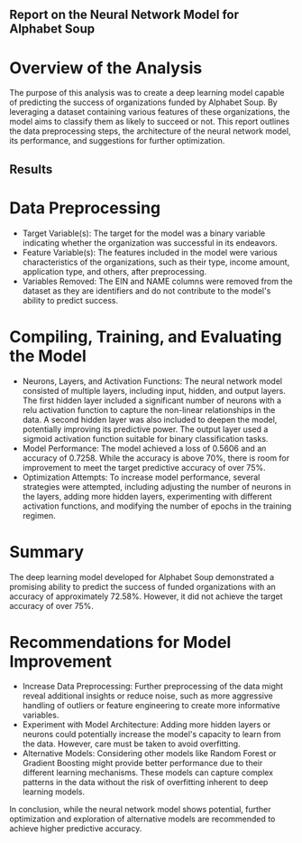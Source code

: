 
## Report on the Neural Network Model for Alphabet Soup
# Overview of the Analysis
The purpose of this analysis was to create a deep learning model capable of predicting the success of organizations funded by Alphabet Soup. By leveraging a dataset containing various features of these organizations, the model aims to classify them as likely to succeed or not. This report outlines the data preprocessing steps, the architecture of the neural network model, its performance, and suggestions for further optimization.

## Results
# Data Preprocessing
* Target Variable(s): The target for the model was a binary variable indicating whether the organization was successful in its endeavors.
* Feature Variable(s): The features included in the model were various characteristics of the organizations, such as their type, income amount, application type, and others, after preprocessing.
* Variables Removed: The EIN and NAME columns were removed from the dataset as they are identifiers and do not contribute to the model's ability to predict success.

# Compiling, Training, and Evaluating the Model
* Neurons, Layers, and Activation Functions: The neural network model consisted of multiple layers, including input, hidden, and output layers. The first hidden layer included a significant number of neurons with a relu activation function to capture the non-linear relationships in the data. A second hidden layer was also included to deepen the model, potentially improving its predictive power. The output layer used a sigmoid activation function suitable for binary classification tasks.
* Model Performance: The model achieved a loss of 0.5606 and an accuracy of 0.7258. While the accuracy is above 70%, there is room for improvement to meet the target predictive accuracy of over 75%.
* Optimization Attempts: To increase model performance, several strategies were attempted, including adjusting the number of neurons in the layers, adding more hidden layers, experimenting with different activation functions, and modifying the number of epochs in the training regimen.

# Summary
The deep learning model developed for Alphabet Soup demonstrated a promising ability to predict the success of funded organizations with an accuracy of approximately 72.58%. However, it did not achieve the target accuracy of over 75%.

# Recommendations for Model Improvement
* Increase Data Preprocessing: Further preprocessing of the data might reveal additional insights or reduce noise, such as more aggressive handling of outliers or feature engineering to create more informative variables.
* Experiment with Model Architecture: Adding more hidden layers or neurons could potentially increase the model's capacity to learn from the data. However, care must be taken to avoid overfitting.
* Alternative Models: Considering other models like Random Forest or Gradient Boosting might provide better performance due to their different learning mechanisms. These models can capture complex patterns in the data without the risk of overfitting inherent to deep learning models.

In conclusion, while the neural network model shows potential, further optimization and exploration of alternative models are recommended to achieve higher predictive accuracy.